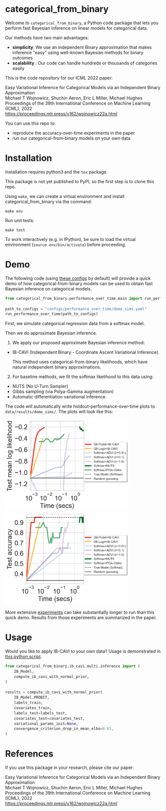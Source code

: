 # categorical\_from\_binary

Welcome to `categorical_from_binary`, a Python code package that lets you perform fast Bayesian inference on linear models for categorical data.

Our methods have two main advantages:

* **simplicity**: We use an independent Binary approximation that makes inference "easy" using well-known Bayesian methods for binary outcomes
* **scalability** : Our code can handle hundreds or thousands of categories easily

This is the code repository for our ICML 2022 paper:

Easy Variational Inference for Categorical Models via an Independent Binary Approximation
<br />Michael T Wojnowicz, Shuchin Aeron, Eric L Miller, Michael Hughes
<br />Proceedings of the 39th International Conference on Machine Learning (ICML), 2022
<br /><https://proceedings.mlr.press/v162/wojnowicz22a.html>

You can use this repo to:

* reproduce the accuracy-over-time experiments in the paper
* run our categorical-from-binary models on your own data

# Installation

Installation requires python3 and the `tox` package. 

This package is not yet published to PyPI, so the first step is to clone this repo.  

Using `make`, we can create a virtual environment and install categorical\_from\_binary via the command:

```
make env
```

Run unit tests:

```
make test
```

To work interactively (e.g. in IPython), be sure to load the virtual environment (`source env/bin/activate`) before proceeding. 


# Demo
The following code (using [these configs](configs/performance_over_time/demo_sims.yaml) by default)  will provide a quick demo of how categorical-from-binary models can be used to obtain fast Bayesian inference on categorical models.  


```python
from categorical_from_binary.performance_over_time.main import run_performance_over_time

path_to_configs = "configs/performance_over_time/demo_sims.yaml"
run_performance_over_time(path_to_configs)
```

First, we simulate categorical regression data from a softmax model.  

Then we do approximate Bayesian inference.    

1. We apply our proposed approximate Bayesian inference method: 

 * IB-CAVI (Independent Binary - Coordinate Ascent Variational Inference).

   This method uses categorical-from-binary likelihoods, which have natural independent binary approximations.  

2. For baseline methods, we fit the softmax likelihood to this data using:
 
 * NUTS (No U-Turn Sampler)
 * Gibbs sampling (via Polya-Gamma augmentation)
 * Automatic differentiation variational inference.

The code will automatically write holdout-performance-over-time plots to `data/results/demo_sims/`.  The plots will look like this:

<p float="left">
  <img src="images/test_mean_log_likelihood_show_CB_logit=True_legend=True.png" width="400" />
  <img src="images/test_accuracy_show_CB_logit=True_legend=True.png" width="400" /> 
</p>

More extensive [experiments](/src/categorical_from_binary/experiments) can take substantially longer to run than this quick demo.  Results from those experiments are summarized in the paper.

# Usage

Would you like to apply IB-CAVI to your own data?  Usage is demonstrated in [this python script](/src/categorical_from_binary/ib_cavi/multi/demo.py).  

```python
from categorical_from_binary.ib_cavi.multi.inference import (
    IB_Model,
    compute_ib_cavi_with_normal_prior,
)

results = compute_ib_cavi_with_normal_prior(
    IB_Model.PROBIT,
    labels_train,
    covariates_train,
    labels_test=labels_test,
    covariates_test=covariates_test,
    variational_params_init=None,
    convergence_criterion_drop_in_mean_elbo=0.01,
)
```


# References

If you use this package in your research, please cite our paper:

Easy Variational Inference for Categorical Models via an Independent Binary Approximation
<br />Michael T Wojnowicz, Shuchin Aeron, Eric L Miller, Michael Hughes
<br />Proceedings of the 39th International Conference on Machine Learning (ICML), 2022
<br /><https://proceedings.mlr.press/v162/wojnowicz22a.html>
